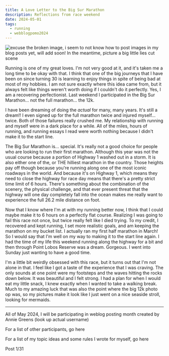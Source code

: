 ```yaml
---
title: A Love Letter to the Big Sur Marathon
description: Reflections from race weekend
date: 2024-05-01
tags:
  - running
  - webblogpomo2024
---
```


![excuse the broken image, i seem to not know how to post images in my blog posts yet, will add soon! In the meantime, picture a big little lies cut scene](/Users/mayaprice/Documents/Projects/mayas-daydreams/content/blog/bigsur2024/pic1.jpeg)

Running is one of my great loves. I'm not very good at it, and it's taken me a long time to be okay with that. I think that one of the big journeys that I have been on since turning 30 is learning to enjoy things in spite of being bad at most of my hobbies. I am not sure exactly where this idea came from, but it always felt like things weren't worth doing if I couldn't do it perfectly. Yes, I am a recovering perfectionist. Last weekend I participated in the Big Sur Marathon... not the full marathon... the 12k.

I have been dreaming of doing the *actual* for many, many years. It's still a dream!! I even signed up for the full marathon twice and injured myself... twice. Both of those failures really crushed me. My relationship with running and myself were in a dark place for a while. All of the miles, hours of running, and running essays I read were worth nothing because I didn't make it to the start line.

The Big Sur Marathon is... special. It's really not a good choice for people who are looking to run their first marathon. Although this year was not the usual course because a portion of Highway 1 washed out in a storm. It is also either one of the, or THE hilliest marathon in the country. Those heights pay off though because you're running along one of the most iconic roadways in the world. And because it's on Highway 1, which means they need to close the highway for race day means that there's a pretty strict time limit of 6 hours. There's something about the combination of the scenery, the physical challenge, and that ever present threat that the highway will one day completely fall into the ocean makes me really want to experience the full 26.2 mile distance on foot.

Now that I know where I'm at with my running better now, I think that I could maybe make it to 6 hours on a perfectly flat course. Realizing I was going to fail this race not once, but twice really felt like I died trying. To my credit, I recovered and kept running, I set more realistic goals, and am keeping the marathon on my bucket list. I actually ran my first half marathon in March! So I would say that I'm well on my way to making it to the start line again. I had the time of my life this weekend running along the highway for a bit and then through Point Lobos Reserve was a dream. Gorgeous. I went into Sunday just wanting to have a good time.

I'm a little bit weirdly obsessed with this race, but it turns out that I'm not alone in that. I feel like I got a taste of the experience that I was craving. The only sounds at one point were my footsteps and the waves hitting the rocks down below. It was beautiful and I felt strong. I had a plan for when I would eat my little snack, I knew exactly when I wanted to take a walking break. Much to my amazing luck that was also the point where the big 12k photo op was, so my pictures make it look like I just went on a nice seaside stroll, looking for mermaids.

---
All of May 2024, I will be participating in weblog posting month created by Annie Greens (look up actual username)

For a list of other participants, go here

For a list of my topic ideas and some rules I wrote for myself, go here

Post 1/31